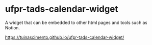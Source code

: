 # ufpr-tads-calendar-widget
A widget that can be embedded to other html pages and tools such as Notion.

https://tuinascimento.github.io/ufpr-tads-calendar-widget/
